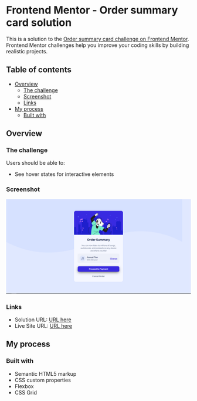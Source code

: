 # Frontend Mentor - Order summary card solution

This is a solution to the [Order summary card challenge on Frontend Mentor](https://www.frontendmentor.io/challenges/order-summary-component-QlPmajDUj). Frontend Mentor challenges help you improve your coding skills by building realistic projects. 

## Table of contents

- [Overview](#overview)
  - [The challenge](#the-challenge)
  - [Screenshot](#screenshot)
  - [Links](#links)
- [My process](#my-process)
  - [Built with](#built-with)

## Overview

### The challenge

Users should be able to:

- See hover states for interactive elements

### Screenshot

![](Screenshot.png)


### Links

- Solution URL: [URL here](https://www.frontendmentor.io/solutions/order-summary-card-using-flexbox-and-grid-RjuFms5t1)
- Live Site URL: [URL here](https://order-summary-card-solution-n0c18id4p-llalanmendozall.vercel.app/)

## My process

### Built with

- Semantic HTML5 markup
- CSS custom properties
- Flexbox
- CSS Grid

